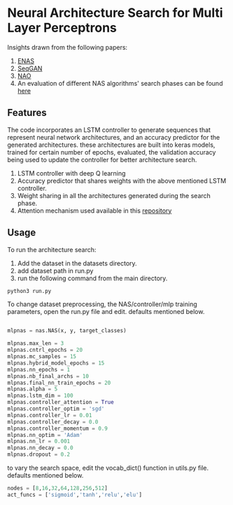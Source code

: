# Neural Architecture Search for Multi Layer Perceptrons 

Insights drawn from the following papers:

1. [ENAS](https://arxiv.org/abs/1802.03268)
2. [SeqGAN](https://arxiv.org/abs/1609.05473) 
3. [NAO](https://arxiv.org/abs/1808.07233)
4. An evaluation of different NAS algorithms' search phases can be found [here](https://arxiv.org/abs/1902.08142)


## Features

The code incorporates an LSTM controller to generate sequences that represent neural network architectures, and an accuracy predictor for the generated architectures. these architectures are built into keras models, trained for certain number of epochs, evaluated, the validation accuracy being used to update the controller for better architecture search. 

1. LSTM controller with deep Q learning
2. Accuracy predictor that shares weights with the above mentioned LSTM controller.
3. Weight sharing in all the architectures generated during the search phase.  
4. Attention mechanism used available in this [repository](https://github.com/datalogue/keras-attention)


## Usage

To run the architecture search:
1. Add the dataset in the datasets directory.
2. add dataset path in run.py
3. run the following command from the main directory.

```bash
python3 run.py
```

To change dataset preprocessing, the NAS/controller/mlp training parameters, open the run.py file and edit. defaults mentioned below.

```python

mlpnas = nas.NAS(x, y, target_classes)

mlpnas.max_len = 3
mlpnas.cntrl_epochs = 20
mlpnas.mc_samples = 15
mlpnas.hybrid_model_epochs = 15
mlpnas.nn_epochs = 1
mlpnas.nb_final_archs = 10
mlpnas.final_nn_train_epochs = 20
mlpnas.alpha = 5
mlpnas.lstm_dim = 100
mlpnas.controller_attention = True
mlpnas.controller_optim = 'sgd'
mlpnas.controller_lr = 0.01
mlpnas.controller_decay = 0.0
mlpnas.controller_momentum = 0.9
mlpnas.nn_optim = 'Adam'
mlpnas.nn_lr = 0.001
mlpnas.nn_decay = 0.0
mlpnas.dropout = 0.2
```

to vary the search space, edit the vocab_dict() function in utils.py file. defaults mentioned below.

```python
nodes = [8,16,32,64,128,256,512]
act_funcs = ['sigmoid','tanh','relu','elu']
```


